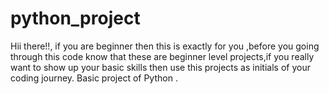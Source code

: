 # python_project
Hii there!!, if you are beginner then this is exactly for you ,before you going through this code know that these are beginner level projects,if you really want to show up your basic skills then use this projects as  initials of your  coding journey.
Basic project of Python  . 
